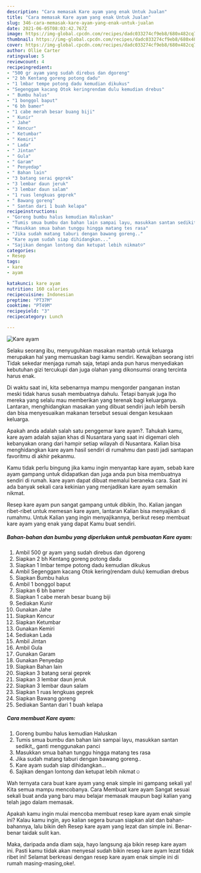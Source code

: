 ```yaml
---
description: "Cara memasak Kare ayam yang enak Untuk Jualan"
title: "Cara memasak Kare ayam yang enak Untuk Jualan"
slug: 346-cara-memasak-kare-ayam-yang-enak-untuk-jualan
date: 2021-06-05T08:03:42.767Z
image: https://img-global.cpcdn.com/recipes/dadc033274cf9eb8/680x482cq70/kare-ayam-foto-resep-utama.jpg
thumbnail: https://img-global.cpcdn.com/recipes/dadc033274cf9eb8/680x482cq70/kare-ayam-foto-resep-utama.jpg
cover: https://img-global.cpcdn.com/recipes/dadc033274cf9eb8/680x482cq70/kare-ayam-foto-resep-utama.jpg
author: Ollie Carter
ratingvalue: 5
reviewcount: 4
recipeingredient:
- "500 gr ayam yang sudah direbus dan dgoreng"
- "2 bh Kentang goreng potong dadu"
- "1 lmbar tempe potong dadu kemudian dikukus"
- "Segenggam kacang Otok keringrendam dulu kemudian drebus"
- " Bumbu halus"
- "1 bonggol baput"
- "6 bh bamer"
- "1 cabe merah besar buang biji"
- " Kunir"
- " Jahe"
- " Kencur"
- " Ketumbar"
- " Kemiri"
- " Lada"
- " Jintan"
- " Gula"
- " Garam"
- " Penyedap"
- " Bahan lain"
- "3 batang serai geprek"
- "3 lembar daun jeruk"
- "3 lembar daun salam"
- "1 ruas lengkuas geprek"
- " Bawang goreng"
- " Santan dari 1 buah kelapa"
recipeinstructions:
- "Goreng bumbu halus kemudian Haluskan"
- "Tumis smua bumbu dan bahan lain sampai layu, masukkan santan sedikit,, ganti menggunakan panci"
- "Masukkan smua bahan tunggu hingga matang tes rasa"
- "Jika sudah matang taburi dengan bawang goreng.."
- "Kare ayam sudah siap dihidangkan..."
- "Sajikan dengan lontong dan ketupat lebih nikmat☺️"
categories:
- Resep
tags:
- kare
- ayam

katakunci: kare ayam 
nutrition: 160 calories
recipecuisine: Indonesian
preptime: "PT37M"
cooktime: "PT49M"
recipeyield: "3"
recipecategory: Lunch

---
```



![Kare ayam](https://img-global.cpcdn.com/recipes/dadc033274cf9eb8/680x482cq70/kare-ayam-foto-resep-utama.jpg)

Selaku seorang ibu, menyuguhkan masakan mantab untuk keluarga merupakan hal yang memuaskan bagi kamu sendiri. Kewajiban seorang istri Tidak sekedar menjaga rumah saja, tetapi anda pun harus menyediakan kebutuhan gizi tercukupi dan juga olahan yang dikonsumsi orang tercinta harus enak.

Di waktu  saat ini, kita sebenarnya mampu mengorder panganan instan meski tidak harus susah membuatnya dahulu. Tetapi banyak juga lho mereka yang selalu mau memberikan yang terenak bagi keluarganya. Lantaran, menghidangkan masakan yang dibuat sendiri jauh lebih bersih dan bisa menyesuaikan makanan tersebut sesuai dengan kesukaan keluarga. 



Apakah anda adalah salah satu penggemar kare ayam?. Tahukah kamu, kare ayam adalah sajian khas di Nusantara yang saat ini digemari oleh kebanyakan orang dari hampir setiap wilayah di Nusantara. Kalian bisa menghidangkan kare ayam hasil sendiri di rumahmu dan pasti jadi santapan favoritmu di akhir pekanmu.

Kamu tidak perlu bingung jika kamu ingin menyantap kare ayam, sebab kare ayam gampang untuk didapatkan dan juga anda pun bisa membuatnya sendiri di rumah. kare ayam dapat dibuat memalui beraneka cara. Saat ini ada banyak sekali cara kekinian yang menjadikan kare ayam semakin nikmat.

Resep kare ayam pun sangat gampang untuk dibikin, lho. Kalian jangan ribet-ribet untuk memesan kare ayam, lantaran Kalian bisa menyajikan di rumahmu. Untuk Kalian yang ingin menyajikannya, berikut resep membuat kare ayam yang enak yang dapat Kamu buat sendiri.

<!--inarticleads1-->

##### Bahan-bahan dan bumbu yang diperlukan untuk pembuatan Kare ayam:

1. Ambil 500 gr ayam yang sudah direbus dan dgoreng
1. Siapkan 2 bh Kentang goreng potong dadu
1. Siapkan 1 lmbar tempe potong dadu kemudian dikukus
1. Ambil Segenggam kacang Otok kering(rendam dulu) kemudian drebus
1. Siapkan  Bumbu halus
1. Ambil 1 bonggol baput
1. Siapkan 6 bh bamer
1. Siapkan 1 cabe merah besar buang biji
1. Sediakan  Kunir
1. Gunakan  Jahe
1. Siapkan  Kencur
1. Siapkan  Ketumbar
1. Gunakan  Kemiri
1. Sediakan  Lada
1. Ambil  Jintan
1. Ambil  Gula
1. Gunakan  Garam
1. Gunakan  Penyedap
1. Siapkan  Bahan lain
1. Siapkan 3 batang serai geprek
1. Siapkan 3 lembar daun jeruk
1. Siapkan 3 lembar daun salam
1. Siapkan 1 ruas lengkuas geprek
1. Siapkan  Bawang goreng
1. Sediakan  Santan dari 1 buah kelapa




<!--inarticleads2-->

##### Cara membuat Kare ayam:

1. Goreng bumbu halus kemudian Haluskan
1. Tumis smua bumbu dan bahan lain sampai layu, masukkan santan sedikit,, ganti menggunakan panci
1. Masukkan smua bahan tunggu hingga matang tes rasa
1. Jika sudah matang taburi dengan bawang goreng..
1. Kare ayam sudah siap dihidangkan...
1. Sajikan dengan lontong dan ketupat lebih nikmat☺️




Wah ternyata cara buat kare ayam yang enak simple ini gampang sekali ya! Kita semua mampu mencobanya. Cara Membuat kare ayam Sangat sesuai sekali buat anda yang baru mau belajar memasak maupun bagi kalian yang telah jago dalam memasak.

Apakah kamu ingin mulai mencoba membuat resep kare ayam enak simple ini? Kalau kamu ingin, ayo kalian segera buruan siapkan alat dan bahan-bahannya, lalu bikin deh Resep kare ayam yang lezat dan simple ini. Benar-benar taidak sulit kan. 

Maka, daripada anda diam saja, hayo langsung aja bikin resep kare ayam ini. Pasti kamu tiidak akan menyesal sudah bikin resep kare ayam lezat tidak ribet ini! Selamat berkreasi dengan resep kare ayam enak simple ini di rumah masing-masing,oke!.

